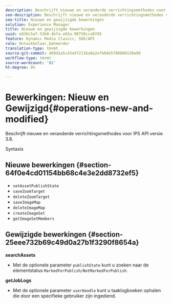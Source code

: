 ```yaml
---
description: Beschrijft nieuwe en veranderde verrichtingsmethodes voor IPS API versie 3.8.
seo-description: Beschrijft nieuwe en veranderde verrichtingsmethodes voor IPS API versie 3.8.
seo-title: Nieuwe en gewijzigde bewerkingen
solution: Experience Manager
title: Nieuwe en gewijzigde bewerkingen
uuid: e836c5af-53b8-4bfa-a93a-98750cca9745
feature: Dynamic Media Classic, SDK/API
role: Ontwikkelaar,beheerder
translation-type: tm+mt
source-git-commit: 469d1a5c43a972116a8a2efb0de5708800130a99
workflow-type: tm+mt
source-wordcount: '82'
ht-degree: 0%

---
```



# Bewerkingen: Nieuw en Gewijzigd{#operations-new-and-modified}

Beschrijft nieuwe en veranderde verrichtingsmethodes voor IPS API versie 3.8.

Syntaxis

## Nieuwe bewerkingen {#section-64f0e4cd01154bb68c4e3e2dd8732ef5}

* `setAssetPublishState`
* `saveZoomTarget`
* `deleteZoomTarget`
* `saveImageMap`
* `deleteImageMap`
* `createImageSet`
* `getImageSetMembers`

## Gewijzigde bewerkingen {#section-25eee732b69c49d0a27b1f3290f8654a}

**searchAssets**

* Met de optionele parameter `publishState` kunt u zoeken naar de elementstatus `MarkedForPublish/NotMarkedForPublish`.

**getJobLogs**

* Met de optionele parameter `userHandle` kunt u taaklogboeken ophalen die door een specifieke gebruiker zijn ingediend.

